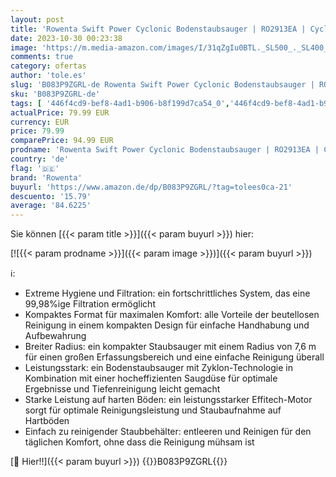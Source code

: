 ```yaml
---
layout: post
title: 'Rowenta Swift Power Cyclonic Bodenstaubsauger | RO2913EA | Cyclonic Technologie | Langlebige Ergebnisse | 7 6 M Radius | Kompaktes Design | Hocheffiziente Saugdüse  Rot'
date: 2023-10-30 00:23:38
image: 'https://m.media-amazon.com/images/I/31qZgIu0BTL._SL500_._SL400_.jpg'
comments: true
category: ofertas
author: 'tole.es'
slug: 'B083P9ZGRL-de Rowenta Swift Power Cyclonic Bodenstaubsauger | RO2913EA |...'
sku: 'B083P9ZGRL-de'
tags: [ '446f4cd9-bef8-4ad1-b906-b8f199d7ca54_0','446f4cd9-bef8-4ad1-b906-b8f199d7ca54_1901','446f4cd9-bef8-4ad1-b906-b8f199d7ca54_8601','446f4cd9-bef8-4ad1-b906-b8f199d7ca54_8801','Arborist Merchandising Root','Beutel für Staubsauger','Haushaltsreiniger & Staubsauger','Kunden-Favoriten Social: Küche, Haushalt und Wohnen','Kunden-Favoriten: Küche, Haushalt und Wohnen','Kunden-Favoriten: Möbel','Küche, Haushalt & Wohnen','Self Service','Special Features Stores','Zubehör für Staubsauger','rowenta','🇩🇪', ]
actualPrice: 79.99 EUR
currency: EUR
price: 79.99
comparePrice: 94.99 EUR
prodname: 'Rowenta Swift Power Cyclonic Bodenstaubsauger | RO2913EA | Cyclonic Technologie | Langlebige Ergebnisse | 7 6 M Radius | Kompaktes Design | Hocheffiziente Saugdüse  Rot'
country: 'de'
flag: '🇩🇪'
brand: 'Rowenta'
buyurl: 'https://www.amazon.de/dp/B083P9ZGRL/?tag=tolees0ca-21'
descuento: '15.79'
average: '84.6225'
---
```


Sie können [{{< param title >}}]({{< param buyurl >}}) hier:

[![{{< param prodname >}}]({{< param image >}})]({{< param buyurl >}})

ℹ️:

- Extreme Hygiene und Filtration: ein fortschrittliches System, das eine 99,98%ige Filtration ermöglicht
- Kompaktes Format für maximalen Komfort: alle Vorteile der beutellosen Reinigung in einem kompakten Design für einfache Handhabung und Aufbewahrung
- Breiter Radius: ein kompakter Staubsauger mit einem Radius von 7,6 m für einen großen Erfassungsbereich und eine einfache Reinigung überall
- Leistungsstark: ein Bodenstaubsauger mit Zyklon-Technologie in Kombination mit einer hocheffizienten Saugdüse für optimale Ergebnisse und Tiefenreinigung leicht gemacht
- Starke Leistung auf harten Böden: ein leistungsstarker Effitech-Motor sorgt für optimale Reinigungsleistung und Staubaufnahme auf Hartböden
- Einfach zu reinigender Staubbehälter: entleeren und Reinigen für den täglichen Komfort, ohne dass die Reinigung mühsam ist

[🛒 Hier!!]({{< param buyurl >}})
{{<world>}}B083P9ZGRL{{</world>}}
